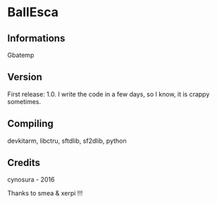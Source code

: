# BallEsca

## Informations
Gbatemp

## Version
First release: 1.0.
I write the code in a few days, so I know, it is crappy sometimes.

## Compiling
devkitarm, libctru, sftdlib, sf2dlib, python

## Credits
cynosura - 2016

Thanks to smea & xerpi !!!
